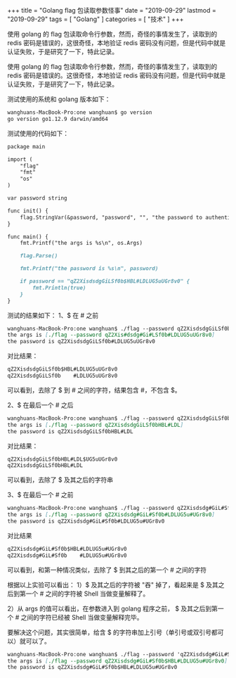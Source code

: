 +++
title = "Golang flag 包读取参数怪事"
date = "2019-09-29"
lastmod = "2019-09-29"
tags = [
    "Golang"
]
categories = [
    "技术"
]
+++

使用 golang 的 flag 包读取命令行参数，然而，奇怪的事情发生了，读取到的 redis 密码是错误的，这很奇怪，本地验证 redis 密码没有问题，但是代码中就是认证失败，于是研究了一下，特此记录。

<!--more-->

使用 golang 的 flag 包读取命令行参数，然而，奇怪的事情发生了，读取到的 redis 密码是错误的。这很奇怪，本地验证 redis 密码没有问题，但是代码中就是认证失败，于是研究了一下，特此记录。

测试使用的系统和 golang 版本如下：
```markdown
wanghuans-MacBook-Pro:one wanghuan$ go version
go version go1.12.9 darwin/amd64
```

测试使用的代码如下：
```markdown
package main

import (
	"flag"
	"fmt"
	"os"
)

var password string

func init() {
	flag.StringVar(&password, "password", "", "the password to authenticate with (only used with vault and etcd backends)")
}

func main() {
	fmt.Printf("the args is %s\n", os.Args)

	flag.Parse()

	fmt.Printf("the password is %s\n", password)

	if password == "qZ2XisdsdgGiLSf0b$HBL#LDLUG5uUGr8v0" {
		fmt.Println(true)
	}
}
```

测试的结果如下：
1、$ 在 # 之前
```markdown
wanghuans-MacBook-Pro:one wanghuan$ ./flag --password qZ2XisdsdgGiLSf0b$HBL#LDLUG5uUGr8v0
the args is [./flag --password qZ2Xis#dsdg#Gi#LSf0b#LDLUG5uUGr8v0]
the password is qZ2XisdsdgGiLSf0b#LDLUG5uUGr8v0
```

对比结果：
```markdown
qZ2XisdsdgGiLSf0b$HBL#LDLUG5uUGr8v0
qZ2XisdsdgGiLSf0b    #LDLUG5uUGr8v0
```
可以看到，去除了 $ 到 # 之间的字符，结果包含 #，不包含 $。

2、$ 在最后一个 # 之后
```markdown
wanghuans-MacBook-Pro:one wanghuan$ ./flag --password qZ2XisdsdgGiLSf0bHBL#LDL$UG5uUGr8v0
the args is [./flag --password qZ2XisdsdgGiLSf0bHBL#LDL]
the password is qZ2XisdsdgGiLSf0bHBL#LDL
```

对比结果：
```markdown
qZ2XisdsdgGiLSf0bHBL#LDL$UG5uUGr8v0
qZ2XisdsdgGiLSf0bHBL#LDL
```
可以看到，去除了 $ 及其之后的字符串

3、$ 在最后一个 # 之前
```markdown
wanghuans-MacBook-Pro:one wanghuan$ ./flag --password qZ2Xisdsdg#GiL#Sf0b$HBL#LDLUG5u#UGr8v0
the args is [./flag --password qZ2Xisdsdg#GiL#Sf0b#LDLUG5u#UGr8v0]
the password is qZ2Xisdsdg#GiL#Sf0b#LDLUG5u#UGr8v0
```

对比结果
```markdown
qZ2Xisdsdg#GiL#Sf0b$HBL#LDLUG5u#UGr8v0
qZ2Xisdsdg#GiL#Sf0b    #LDLUG5u#UGr8v0
```
可以看到，和第一种情况类似，去除了 $ 到其之后的第一个 # 之间的字符

根据以上实验可以看出：
1）$ 及其之后的字符被 "吞" 掉了，看起来是 $ 及其之后到第一个 # 之间的字符被 Shell 当做变量解释了。

2）从 args 的值可以看出，在参数进入到 golang 程序之前， $ 及其之后到第一个 # 之间的字符已经被 Shell 当做变量解释完毕。


要解决这个问题，其实很简单，给含 $ 的字符串加上引号（单引号或双引号都可以）就可以了。
```markdown
wanghuans-MacBook-Pro:one wanghuan$ ./flag --password 'qZ2Xisdsdg#GiL#Sf0b$HBL#LDLUG5u#UGr8v0'
the args is [./flag --password qZ2Xisdsdg#GiL#Sf0b$HBL#LDLUG5u#UGr8v0]
the password is qZ2Xisdsdg#GiL#Sf0b$HBL#LDLUG5u#UGr8v0
```




